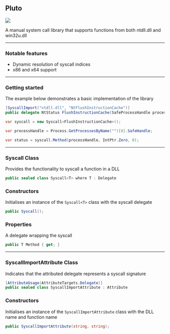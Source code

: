 ## Pluto

![](https://github.com/Dewera/Pluto/workflows/Continuous%20Integration/badge.svg)

A manual system call library that supports functions from both ntdll.dll and win32u.dll

---

### Notable features

- Dynamic resolution of syscall indices
- x86 and x64 support

---

### Getting started

The example below demonstrates a basic implementation of the library

```c#
[SyscallImport("ntdll.dll", "NtFlushInstructionCache")]
public delegate NtStatus FlushInstructionCache(SafeProcessHandle processHandle, IntPtr address, int bytes);

var syscall = new Syscall<FlushInstructionCache>();

var processHandle = Process.GetProcessesByName("")[0].SafeHandle;

var status = syscall.Method(processHandle, IntPtr.Zero, 0); 
```

---

### Syscall Class

Provides the functionality to syscall a function in a DLL

```c#
public sealed class Syscall<T> where T : Delegate
```

### Constructors

Initialises an instance of the `Syscall<T>` class with the syscall delegate

```C#
public Syscall();
```

### Properties

A delegate wrapping the syscall

```c#
public T Method { get; }
```

---

### SyscallImportAttribute Class

Indicates that the attributed delegate represents a syscall signature

```c#
[AttributeUsage(AttributeTargets.Delegate)]
public sealed class SyscallImportAttribute : Attribute
```

### Constructors

Initialises an instance of the `SyscallImportAttribute` class with the DLL name and function name

```c#
public SyscallImportAttribute(string, string);
```
